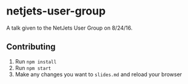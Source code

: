 # netjets-user-group

A talk given to the NetJets User Group on 8/24/16. 

## Contributing

1. Run `npm install`
2. Run `npm start`
3. Make any changes you want to `slides.md` and reload your browser
